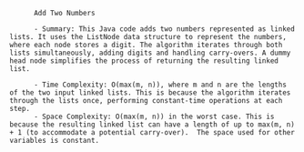 
          Add Two Numbers

          - Summary: This Java code adds two numbers represented as linked lists. It uses the ListNode data structure to represent the numbers, where each node stores a digit. The algorithm iterates through both lists simultaneously, adding digits and handling carry-overs. A dummy head node simplifies the process of returning the resulting linked list.

          - Time Complexity: O(max(m, n)), where m and n are the lengths of the two input linked lists. This is because the algorithm iterates through the lists once, performing constant-time operations at each step.
          - Space Complexity: O(max(m, n)) in the worst case. This is because the resulting linked list can have a length of up to max(m, n) + 1 (to accommodate a potential carry-over).  The space used for other variables is constant.
          